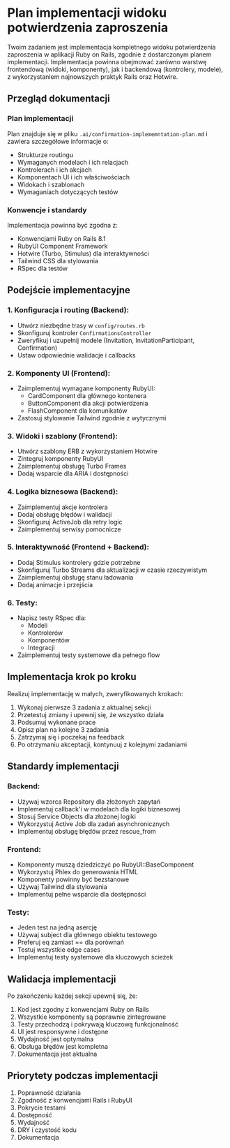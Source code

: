 # Plan implementacji widoku potwierdzenia zaproszenia

Twoim zadaniem jest implementacja kompletnego widoku potwierdzenia zaproszenia w aplikacji Ruby on Rails, zgodnie z dostarczonym planem implementacji. Implementacja powinna obejmować zarówno warstwę frontendową (widoki, komponenty), jak i backendową (kontrolery, modele), z wykorzystaniem najnowszych praktyk Rails oraz Hotwire.

## Przegląd dokumentacji

### Plan implementacji
Plan znajduje się w pliku `.ai/confirmation-implememntation-plan.md` i zawiera szczegółowe informacje o:
- Strukturze routingu
- Wymaganych modelach i ich relacjach
- Kontrolerach i ich akcjach
- Komponentach UI i ich właściwościach
- Widokach i szablonach
- Wymaganiach dotyczących testów

### Konwencje i standardy
Implementacja powinna być zgodna z:
- Konwencjami Ruby on Rails 8.1
- RubyUI Component Framework
- Hotwire (Turbo, Stimulus) dla interaktywności
- Tailwind CSS dla stylowania
- RSpec dla testów

## Podejście implementacyjne

### 1. Konfiguracja i routing (Backend):
- Utwórz niezbędne trasy w `config/routes.rb`
- Skonfiguruj kontroler `ConfirmationsController`
- Zweryfikuj i uzupełnij modele (Invitation, InvitationParticipant, Confirmation)
- Ustaw odpowiednie walidacje i callbacks

### 2. Komponenty UI (Frontend):
- Zaimplementuj wymagane komponenty RubyUI:
  - CardComponent dla głównego kontenera
  - ButtonComponent dla akcji potwierdzenia
  - FlashComponent dla komunikatów
- Zastosuj stylowanie Tailwind zgodnie z wytycznymi

### 3. Widoki i szablony (Frontend):
- Utwórz szablony ERB z wykorzystaniem Hotwire
- Zintegruj komponenty RubyUI
- Zaimplementuj obsługę Turbo Frames
- Dodaj wsparcie dla ARIA i dostępności

### 4. Logika biznesowa (Backend):
- Zaimplementuj akcje kontrolera
- Dodaj obsługę błędów i walidacji
- Skonfiguruj ActiveJob dla retry logic
- Zaimplementuj serwisy pomocnicze

### 5. Interaktywność (Frontend + Backend):
- Dodaj Stimulus kontrolery gdzie potrzebne
- Skonfiguruj Turbo Streams dla aktualizacji w czasie rzeczywistym
- Zaimplementuj obsługę stanu ładowania
- Dodaj animacje i przejścia

### 6. Testy:
- Napisz testy RSpec dla:
  - Modeli
  - Kontrolerów
  - Komponentów
  - Integracji
- Zaimplementuj testy systemowe dla pełnego flow

## Implementacja krok po kroku

Realizuj implementację w małych, zweryfikowanych krokach:

1. Wykonaj pierwsze 3 zadania z aktualnej sekcji
2. Przetestuj zmiany i upewnij się, że wszystko działa
3. Podsumuj wykonane prace
4. Opisz plan na kolejne 3 zadania
5. Zatrzymaj się i poczekaj na feedback
6. Po otrzymaniu akceptacji, kontynuuj z kolejnymi zadaniami

## Standardy implementacji

### Backend:
- Używaj wzorca Repository dla złożonych zapytań
- Implementuj callback'i w modelach dla logiki biznesowej
- Stosuj Service Objects dla złożonej logiki
- Wykorzystuj Active Job dla zadań asynchronicznych
- Implementuj obsługę błędów przez rescue_from

### Frontend:
- Komponenty muszą dziedziczyć po RubyUI::BaseComponent
- Wykorzystuj Phlex do generowania HTML
- Komponenty powinny być bezstanowe
- Używaj Tailwind dla stylowania
- Implementuj pełne wsparcie dla dostępności

### Testy:
- Jeden test na jedną asercję
- Używaj subject dla głównego obiektu testowego
- Preferuj eq zamiast == dla porównań
- Testuj wszystkie edge cases
- Implementuj testy systemowe dla kluczowych ścieżek

## Walidacja implementacji

Po zakończeniu każdej sekcji upewnij się, że:
1. Kod jest zgodny z konwencjami Ruby on Rails
2. Wszystkie komponenty są poprawnie zintegrowane
3. Testy przechodzą i pokrywają kluczową funkcjonalność
4. UI jest responsywne i dostępne
5. Wydajność jest optymalna
6. Obsługa błędów jest kompletna
7. Dokumentacja jest aktualna

## Priorytety podczas implementacji

1. Poprawność działania
2. Zgodność z konwencjami Rails i RubyUI
3. Pokrycie testami
4. Dostępność
5. Wydajność
6. DRY i czystość kodu
7. Dokumentacja
